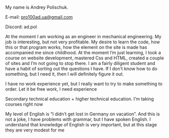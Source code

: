 My name is Andrey Polischuk.

E-mail: pro100ad.ua@gmail.com

Discord: ad.pol

At the moment I am working as an engineer in mechanical engineering. My job is interesting, but not very profitable. My desire to learn the code, how this or that program works, how the element on the site is made has accompanied me since childhood. At the moment I’m just learning, I took a course on website development, mastered Css and HTML, created a couple of sites and I’m not going to stop there. I am a fairly diligent student and have a habit of sorting out the questions I have. If I don’t know how to do something, but I need it, then I will definitely figure it out.

I have no work experience yet, but I really want to try to make something to order. Let it be free work, I need experience

Secondary technical education + higher technical education. I’m taking courses right now

My level of English is “I didn’t get lost in Germany on vacation”. And this is not a joke, I have problems with grammar, but I have spoken English. I understand that knowledge of English is very important, but at this stage they are very modest for me

